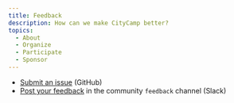 ```yaml
---
title: Feedback
description: How can we make CityCamp better?
topics:
  - About
  - Organize
  - Participate
  - Sponsor
---
```


- [Submit an issue](https://github.com/CityCamp/citycamp.github.io/issues) (GitHub)
- [Post your feedback](https://citycamp-team.slack.com) in the community `feedback` channel (Slack)